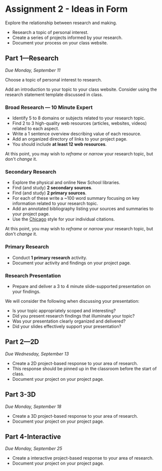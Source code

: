 # Assignment 2 - Ideas in Form

Explore the relationship between research and making.

- Research a topic of personal interest.
- Create a series of projects informed by your research.
- Document your process on your class website.

## Part 1—Research
*Due Monday, September 11*

Choose a topic of personal interest to research.

Add an introduction to your topic to your class website. Consider using the research statement template discussed in class.

### Broad Research — 10 Minute Expert
- Identify 5 to 8 domains or subjects related to your research topic.
- Find 2 to 3 high-quality web resources (articles, websites, videos) related to each aspect.
- Write a 1 sentence overview describing value of each resource.
- Add an organized directory of links to your project page.
- You should include **at least 12 web resources**.

At this point, you may wish to *reframe* or *narrow* your research topic, but don't *change* it.

### Secondary Research
- Explore the physical and online New School libraries.
- Find (and study) **2 secondary sources**.
- Find (and study) **2 primary sources**.
- For each of these write a ~100 word summary focusing on key information related to your research topic.
- Add an annotated bibliography listing your sources and summaries to your project page.
- Use the [Chicago](https://writing.wisc.edu/Handbook/DocChicago.html) style for your individual citations.

At this point, you may wish to *reframe* or *narrow* your research topic, but don't *change* it.

### Primary Research
- Conduct **1 primary research** activity.
- Document your activity and findings on your project page.

### Research Presentation
- Prepare and deliver a 3 to 4 minute slide-supported presentation on your findings.

We will consider the following when discussing your presentation:
- Is your topic appropriately scoped and interesting?
- Did you present research findings that illuminate your topic?
- Was your presentation clearly organized and delivered?
- Did your slides effectively support your presentation?

## Part 2—2D
*Due Wednesday, September 13*

- Create a 2D project-based response to your area of research.
- This response should be pinned up in the classroom before the start of class.
- Document your project on your project page.

## Part 3-3D
*Due Monday, September 18*
- Create a 3D project-based response to your area of research.
- Document your project on your project page.

## Part 4-Interactive
*Due Monday, September 25*
- Create a interactive project-based response to your area of research.
- Document your project on your project page.
